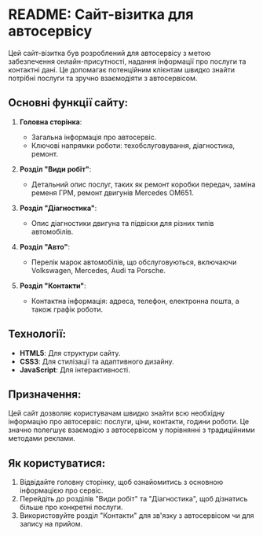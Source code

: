 # README: Сайт-візитка для автосервісу

Цей сайт-візитка був розроблений для автосервісу з метою забезпечення онлайн-присутності, надання інформації про послуги та контактні дані. Це допомагає потенційним клієнтам швидко знайти потрібні послуги та зручно взаємодіяти з автосервісом.

## Основні функції сайту:

1. **Головна сторінка**:

   * Загальна інформація про автосервіс.
   * Ключові напрямки роботи: техобслуговування, діагностика, ремонт.

2. **Розділ "Види робіт"**:

   * Детальний опис послуг, таких як ремонт коробки передач, заміна ременя ГРМ, ремонт двигунів Mercedes OM651.

3. **Розділ "Діагностика"**:

   * Опис діагностики двигуна та підвіски для різних типів автомобілів.

4. **Розділ "Авто"**:

   * Перелік марок автомобілів, що обслуговуються, включаючи Volkswagen, Mercedes, Audi та Porsche.

5. **Розділ "Контакти"**:

   * Контактна інформація: адреса, телефон, електронна пошта, а також графік роботи.

## Технології:

* **HTML5**: Для структури сайту.
* **CSS3**: Для стилізації та адаптивного дизайну.
* **JavaScript**: Для інтерактивності.

## Призначення:

Цей сайт дозволяє користувачам швидко знайти всю необхідну інформацію про автосервіс: послуги, ціни, контакти, години роботи. Це значно полегшує взаємодію з автосервісом у порівнянні з традиційними методами реклами.

## Як користуватися:

1. Відвідайте головну сторінку, щоб ознайомитись з основною інформацією про сервіс.
2. Перейдіть до розділів "Види робіт" та "Діагностика", щоб дізнатись більше про конкретні послуги.
3. Використовуйте розділ "Контакти" для зв'язку з автосервісом чи для запису на прийом.
